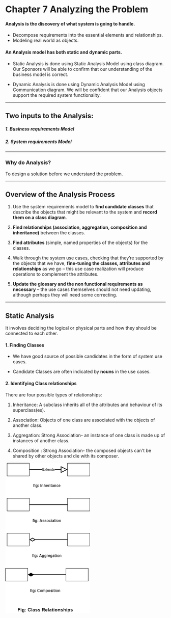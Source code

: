 # Chapter 7 Analyzing the Problem

#### Analysis is the discovery of what system is going to handle.
- Decompose requirements into the essential elements and relationships.
- Modeling real world as objects.


#### An Analysis model has both static and dynamic parts.
- Static Analysis is done using Static Analysis Model using class diagram. Our Sponsors
will be able to confirm that our understanding of the business model is correct.

- Dynamic Analysis is done using Dynamic Analysis Model using Communication diagram. We
will be confident that our Analysis objects support the required system functionality.

---
## Two inputs to the Analysis:
  ##### 1. Business requirements Model
  ##### 2. System requirements Model

---

### Why do Analysis?
To design a solution before we understand the problem.

---

## Overview of the Analysis Process
1. Use the system requirements model to **find candidate classes** that describe the objects
that might be relevant to the system and **record them on a class diagram**.

2. **Find relationships (association, aggregation, composition and inheritance)** between the
classes.

3. **Find attributes** (simple, named properties of the objects) for the classes.

4. Walk through the system use cases, checking that they’re supported by the objects that
we have, **fine-tuning the classes, attributes and relationships** as we go – this use case
realization will produce operations to complement the attributes.

5. **Update the glossary and the non functional requirements as necessary** – the use cases
themselves should not need updating, although perhaps they will need some correcting.

---

## Static Analysis
It involves deciding the logical or physical parts and how they should be connected to each other.

#### 1. Finding Classes

- We have good source of possible candidates in the form of system use cases.

- Candidate Classes are often indicated by **nouns** in the use cases.

#### 2. Identifying Class relationships

There are four possible types of relationships:

1. Inheritance: A subclass inherits all of the attributes and behaviour of its superclass(es).

2. Association: Objects of one class are associated with the objects of another class.

3. Aggregation: Strong Association- an instance of one class is made up of instances of another class.

4. Composition : Strong Association- the composed objects can't be shared by other objects and die with its composer.

![ClassRelationships](resources/ClassRelationships.png)
